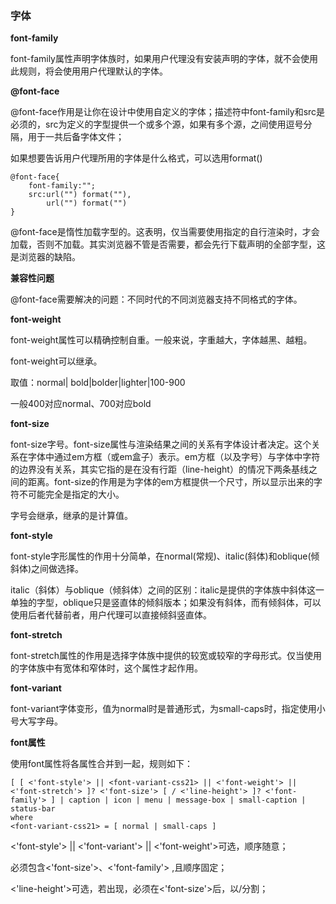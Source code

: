 ### 字体

**font-family**

font-family属性声明字体族时，如果用户代理没有安装声明的字体，就不会使用此规则，将会使用用户代理默认的字体。

**@font-face**

@font-face作用是让你在设计中使用自定义的字体；描述符中font-family和src是必须的，src为定义的字型提供一个或多个源，如果有多个源，之间使用逗号分隔，用于一共后备字体文件；

如果想要告诉用户代理所用的字体是什么格式，可以选用format()

```
@font-face{
	font-family:"";
	src:url("") format(""),
		url("") format("")
}
```

@font-face是惰性加载字型的。这表明，仅当需要使用指定的自行渲染时，才会加载，否则不加载。其实浏览器不管是否需要，都会先行下载声明的全部字型，这是浏览器的缺陷。

**兼容性问题**

@font-face需要解决的问题：不同时代的不同浏览器支持不同格式的字体。

**font-weight**

font-weight属性可以精确控制自重。一般来说，字重越大，字体越黑、越粗。

font-weight可以继承。

取值：normal\| bold\|bolder\|lighter\|100-900

一般400对应normal、700对应bold

**font-size**

font-size字号。font-size属性与渲染结果之间的关系有字体设计者决定。这个关系在字体中通过em方框（或em盒子）表示。em方框（以及字号）与字体中字符的边界没有关系，其实它指的是在没有行距（line-height）的情况下两条基线之间的距离。font-size的作用是为字体的em方框提供一个尺寸，所以显示出来的字符不可能完全是指定的大小。

字号会继承，继承的是计算值。

**font-style**

font-style字形属性的作用十分简单，在normal(常规)、italic(斜体)和oblique(倾斜体)之间做选择。

italic（斜体）与oblique（倾斜体）之间的区别：italic是提供的字体族中斜体这一单独的字型，oblique只是竖直体的倾斜版本；如果没有斜体，而有倾斜体，可以使用后者代替前者，用户代理可以直接倾斜竖直体。

**font-stretch**

font-stretch属性的作用是选择字体族中提供的较宽或较窄的字母形式。仅当使用的字体族中有宽体和窄体时，这个属性才起作用。

**font-variant**

font-variant字体变形，值为normal时是普通形式，为small-caps时，指定使用小号大写字母。

**font属性**

使用font属性将各属性合并到一起，规则如下：

```
[ [ <'font-style'> || <font-variant-css21> || <'font-weight'> || <'font-stretch'> ]? <'font-size'> [ / <'line-height'> ]? <'font-family'> ] | caption | icon | menu | message-box | small-caption | status-bar
where 
<font-variant-css21> = [ normal | small-caps ]
```

<'font-style'> \|\| <'font-variant'> \|\| <'font-weight'>可选，顺序随意；

必须包含<'font-size'>、<'font-family'> ,且顺序固定；

 <'line-height'>可选，若出现，必须在<'font-size'>后，以/分割；
